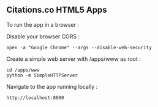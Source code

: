 ## Citations.co HTML5 Apps

To run the app in a browser :

Disable your browser CORS : 

	open -a "Google Chrome" --args --disable-web-security

Create a simple web server with /apps/www as root :

	cd /apps/www
	python -m SimpleHTTPServer

Navigate to the app running locally :

	http://localhost:8000